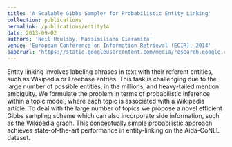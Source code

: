 ```yaml
---
title: 'A Scalable Gibbs Sampler for Probabilistic Entity Linking'
collection: publications
permalink: /publications/entity14
date: 2013-09-02
authors: 'Neil Houlsby, Massimiliano Ciaramita'
venue: 'European Conference on Information Retrieval (ECIR), 2014'
paperurl: 'https://static.googleusercontent.com/media/research.google.com/fr//pubs/archive/42453.pdf'
---
```


Entity linking involves labeling phrases in text with their
referent entities, such as Wikipedia or Freebase entries. This task is challenging due to the large number of possible entities, in the millions, and
heavy-tailed mention ambiguity. We formulate the problem in terms of
probabilistic inference within a topic model, where each topic is associated with a Wikipedia article. To deal with the large number of topics
we propose a novel efficient Gibbs sampling scheme which can also incorporate side information, such as the Wikipedia graph. This conceptually
simple probabilistic approach achieves state-of-the-art performance in
entity-linking on the Aida-CoNLL dataset.

